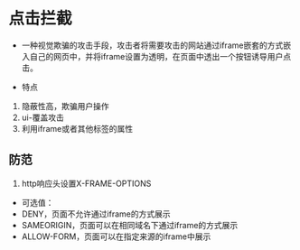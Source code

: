 # 点击拦截

- 一种视觉欺骗的攻击手段，攻击者将需要攻击的网站通过iframe嵌套的方式嵌入自己的网页中，并将iframe设置为透明，在页面中透出一个按钮诱导用户点击。

- 特点

1. 隐蔽性高，欺骗用户操作
2. ui-覆盖攻击
3. 利用iframe或者其他标签的属性

## 防范

1. http响应头设置X-FRAME-OPTIONS

- 可选值：
- DENY，页面不允许通过iframe的方式展示
- SAMEORIGIN，页面可以在相同域名下通过iframe的方式展示
- ALLOW-FORM，页面可以在指定来源的iframe中展示


